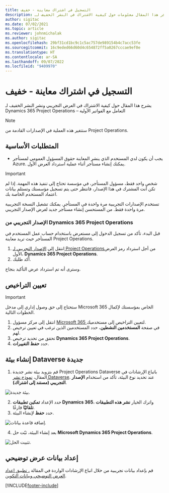 ```yaml
---
title: التسجيل في اشتراك معاينة - خفيف
description: يوفر هذا المقال معلومات حول كيفية الاشتراك في النشر الخفيف لـ Project Operations ونشره – التعامل مع الفواتير الأولية‬
author: sigitac
ms.date: 07/02/2021
ms.topic: article
ms.reviewer: johnmichalak
ms.author: sigitac
ms.openlocfilehash: 29bf31cd1bc9c1c5ac757de989154b4c7acc53fe
ms.sourcegitcommit: 16c9eded66d60d4c654872ff5a0267cccae9ef0e
ms.translationtype: HT
ms.contentlocale: ar-SA
ms.lasthandoff: 09/07/2022
ms.locfileid: "9409970"
---
```

# <a name="sign-up-for-a-preview-subscription---lite"></a>التسجيل في اشتراك معاينة - خفيف 

يشرح هذا المقال حول كيفية الاشتراك في العرض التجريبي ونشر النشر الخفيف لـ Dynamics 365 Project Operations – التعامل مع الفواتير الأولية‬

> [!NOTE]
> ستتغير هذه العملية في الإصدارات القادمة من Project Operations.

## <a name="prerequisites"></a>المتطلبات الأساسية
- يجب أن يكون لدي المستخدم الذي ينشر المعاينة حقوق المسؤول العمومي لمستأجر Azure. يمكنك إنشاء مستأجر أثناء عملية استرداد العرض الأول.

> [!IMPORTANT]
> شخص واحد فقط، مسؤول المستأجر، في مؤسسة تحتاج إلى تنفيذ هذه المهمة. إذا لم تكن أنت المشترك في هذا الإصدار، فانتظر حتى يتم تسجيل مؤسستك وتستلم بيانات اعتماد المستخدم الخاصة بك.
> 
> تستخدم الإصدارات التجريبية مرة واحدة في المستأجر. يمكنك تشغيل النسخة التجريبية مرة واحدة فقط. من المستحسن إنشاء مستأجر جديد لغرض الإصدار التجريبي.

### <a name="dynamics-365-project-operations-trial"></a>الإصدار التجريبي من Dynamics 365 Project Operations 

قبل البدء، تأكد من تسجيل الدخول إلى مستعرض باستخدام حساب عمل المستخدم في المستأجر حيث تريد معاينة Project Operations.

1. انتقل إلى [الإصدار التجريبي لـ Project Operations](https://aka.ms/try-po)من أجل استرداد رمز العرض الأول، **Dynamics 365 Project Operations**.
2. أكد طلبك.

  وسترى أنه تم استرداد عرض التأكيد بنجاح.

## <a name="assign-licenses"></a>تعيين التراخيص

> [!IMPORTANT]
> ستحتاج إلى حق وصول إداري إلى مدخل Microsoft 365 الخاص بمؤسستك لإكمال الخطوات التالية.


1. انتقل إلى مركز مسؤول [Microsoft 365 ](https://portal.office.com/) لتعيين التراخيص إلى مستخدميك.
2. في صفحة **المستخدمين النشطين**، حدد المستخدمين الذين ترغب في تعيين ترخيص لهم.
3. تحقق من تحديد ترخيص **Dynamics 365 Project Operations**. 
4. حدد **حفظ التغييرات**.

## <a name="create-a-new-dataverse-environment"></a>إنشاء بيئة Dataverse جديدة

1. قم بتزويد بيئة نشر جديدة Project Operations Dataverse باتباع الإرشادات في المقال، [ نموذج نشر Dataverse](lite-deployment.md). عند تحديد نوع البيئة، تأكد من استخدام **الإصدار التجريبي (مستند إلى اشتراك)**.

  ![بيئة جديدة.](./media/19CreateEnvironment.png)

2. حدد الإعداد **تمكين تطبيقات Dynamics 365**، واترك الخيار **نشر هذه التطبيقات تلقائيًا** فارغًا.  
3. حدد **حفظ** لإنشاء البيئة.

  ![إضافة قاعدة بيانات.](./media/20CreateEnvironment1.png)

4. بعد إنشاء البيئة، ثبّت حل **Microsoft Dynamics 365 Project Operations**. 

![تثبيت الحل.](./media/21InstallSolution.png)

## <a name="set-up-demo-data"></a>إعداد بيانات عرض توضيحي

قم بإعداد بيانات تجريبية من خلال اتباع الإرشادات الواردة في المقالة [، تطبيق اعداد العرض التوضيحي وبيانات التكوين‬](lite-apply-demo-setup-config-data.md).


[!INCLUDE[footer-include](../includes/footer-banner.md)]
